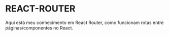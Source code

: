 # REACT-ROUTER
Aqui está meu conhecimento em React Router, como funcionam rotas entre páginas/componentes no React.
